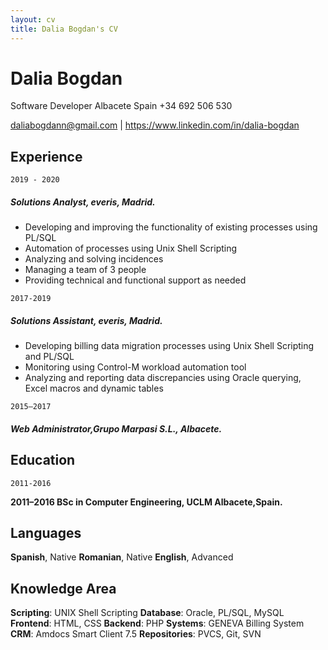 ```yaml
---
layout: cv
title: Dalia Bogdan's CV
---
```

# Dalia Bogdan
Software Developer
Albacete 
Spain
+34 692 506 530

<div id="webaddress">
<a href="daliabogdann@gmail.com">daliabogdann@gmail.com</a> |
<a href="https://www.linkedin.com/in/dalia-bogdan">https://www.linkedin.com/in/dalia-bogdan</a>
</div>


## Experience

`2019 - 2020`

##### Solutions Analyst, everis, Madrid.

- Developing and improving the functionality of existing processes using PL/SQL
- Automation of processes using Unix Shell Scripting
- Analyzing and solving incidences 
- Managing a team of 3 people
- Providing technical and functional support as needed
   
`2017-2019`

##### Solutions Assistant, everis, Madrid.

- Developing billing data migration processes using Unix Shell Scripting and PL/SQL 
- Monitoring using Control-M workload automation tool 
- Analyzing and reporting data discrepancies using Oracle querying, Excel macros and dynamic tables
  
`2015–2017` 

##### Web Administrator,Grupo Marpasi S.L., Albacete.





## Education

`2011-2016`

__2011–2016 BSc in Computer Engineering, UCLM Albacete,Spain.__


## Languages

__Spanish__, Native
__Romanian__, Native
__English__, Advanced



## Knowledge Area

__Scripting__: UNIX Shell Scripting
__Database__: Oracle, PL/SQL, MySQL
__Frontend__: HTML, CSS
__Backend__: PHP
__Systems__: GENEVA Billing System
__CRM__: Amdocs Smart Client 7.5
__Repositories__: PVCS, Git, SVN